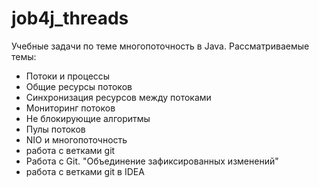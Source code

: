 # job4j_threads

Учебные задачи по теме многопоточность в Java. Рассматриваемые темы:

- Потоки и процессы
- Общие ресурсы потоков
- Синхронизация ресурсов между потоками
- Мониторинг потоков
- Не блокирующие алгоритмы
- Пулы потоков
- NIO и многопоточность
- работа с ветками git
- Работа с Git. "Объединение зафиксированных изменений"
- работа с ветками git в IDEA
